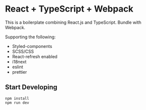 # React + TypeScript + Webpack #

This is a boilerplate combining React.js and TypeScript. Bundle with Webpack.

Supporting the following:
- Styled-components
- SCSS/CSS
- React-refresh enabled
- i18next
- eslint
- prettier


## Start Developing ##

```shell
npm install
npm run dev
```
